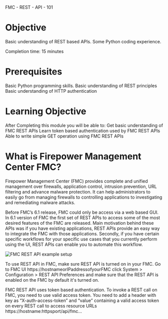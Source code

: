 FMC - REST - API - 101

# Objective

Basic understanding of REST based APIs. Some Python coding experience.  

Completion time: 15 minutes

# Prerequisites #

Basic Python programming skills.
Basic understanding of REST principles
Basic understanding of HTTP authentication

# Learning Objective #
After Completing this module you will be able to:
  Get basic understanding of FMC REST APIs
  Learn token based authentication used by FMC REST APIs
  Able to write simple GET operation using FMC REST APIs

# What is Firepower Management Center FMC? #
Firepower Management Center (FMC) provides complete and unified management over firewalls, application control, intrusion prevention, URL filtering and advance malware protection. It can help administrators to easily go from managing firewalls to controlling applications to investigating and remediating malware attacks.

Before FMC’s 6.1 release, FMC could only be access via a web based GUI. In 6.1 version of FMC the first set of REST APIs to access some of the most desired features of the FMC are released. Main motivation behind these APIs was if you have existing applications, REST APIs provide an easy way to integrate the FMC with those applications. Secondly, if you have certain specific workflows for your specific use cases that you currently perform using the UI, REST APIs can enable you to automate this workflow.

![FMC REST API example setup](/posts/files/fmc-restapi-101/assets/images/FMC1.png)


To use REST API in FMC, make sure REST API is turned on in your FMC. Go to FMC UI https://hostnameorIPaddressofyourFMC click System \> Configuration \> REST API Preferences and make sure that the REST API is enabled on the FMC by default it's turned on.

FMC REST API uses token based authentication. To invoke a REST call on FMC, you need to use valid access token. You need to add a header with key as “X-auth-access-token” and “value” containing a valid access token on every REST call to access resource URLs https://hostname:httpsport/api/fmc...
